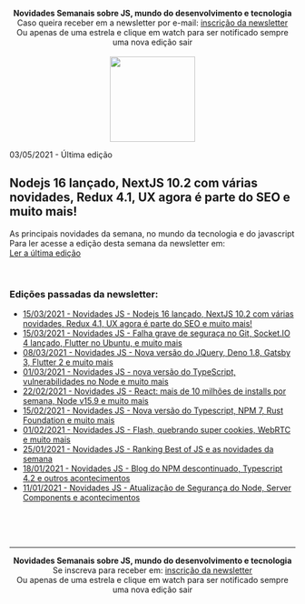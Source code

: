 <p align="center">
  <b>Novidades Semanais sobre JS, mundo do desenvolvimento e tecnologia</b><br />
  Caso queira receber em a newsletter por e-mail: <a target="_blank" href="https://novidadesjs.substack.com/welcome?utm_source=gh_news">inscrição da newsletter</a><br />
  Ou apenas de uma estrela e clique em watch para ser notificado sempre uma nova edição sair<br /><br />
  <img width="150" src="https://cdn.substack.com/image/fetch/w_264,c_limit,f_auto,q_auto:best,fl_progressive:steep/https%3A%2F%2Fbucketeer-e05bbc84-baa3-437e-9518-adb32be77984.s3.amazonaws.com%2Fpublic%2Fimages%2F650665f2-496b-4752-8890-619423a3cb0b_280x280.png" />  
</p>

03/05/2021 - Última edição
<h2>Nodejs 16 lançado, NextJS 10.2 com várias novidades, Redux 4.1, UX agora é parte do SEO e muito mais!</h2>
<p>
  As principais novidades da semana, no mundo da tecnologia e do javascript
  <br />
  Para ler acesse a edição desta semana da newsletter em:<br />
  <a target="_blank" href="https://novidadesjs.substack.com/p/typescript-43-beta-deno-recebe-49?utm_source=gh">Ler a última edição</a>
</p>

<br />

<p>
  <h3>Edições passadas da newsletter:</h3>
  <ul>

  <li><a target="_blank" href="https://novidadesjs.substack.com/p/nodejs-16-lancado-nextjs-102-com?utm_source=gh">15/03/2021 - Novidades JS - Nodejs 16 lançado, NextJS 10.2 com várias novidades, Redux 4.1, UX agora é parte do SEO e muito mais!</a></li>

  <li><a target="_blank" href="https://novidadesjs.substack.com/p/novidades-js-nova-verso-do-typescript-e5c?utm_source=gh">15/03/2021 - Novidades JS - Falha grave de seguraça no Git, Socket.IO 4 lançado, Flutter no Ubuntu, e muito mais</a></li>

  <li><a target="_blank" href="https://novidadesjs.substack.com/p/novidades-js-nova-verso-do-typescript-e5c?utm_source=gh">08/03/2021 - Novidades JS - Nova versão do JQuery, Deno 1.8, Gatsby 3, Flutter 2 e muito mais</a></li>


  <li><a target="_blank" href="https://novidadesjs.substack.com/p/novidades-js-nova-verso-do-typescript-e5c?utm_source=gh">01/03/2021 - Novidades JS - nova versão do TypeScript, vulnerabilidades no Node e muito mais</a></li>

  <li><a target="_blank" href="https://novidadesjs.substack.com/p/novidades-js-react-mais-de-10-milhes?utm_source=gh-news">22/02/2021 - Novidades JS - React: mais de 10 milhões de installs por semana, Node v15.9 e muito mais</a></li>

  <li><a target="_blank" href="https://novidadesjs.substack.com/p/novidades-js-nova-verso-do-typescript?utm_source=gh-news">15/02/2021 - Novidades JS - Nova versão do Typescript, NPM 7, Rust Foundation e muito mais</a></li>

  <li><a target="_blank" href="https://novidadesjs.substack.com/p/novidades-js-flash-quebrando-super?utm_source=gh-news">01/02/2021 - Novidades JS - Flash, quebrando super cookies, WebRTC e muito mais</a></li>

  <li><a target="_blank" href="https://novidadesjs.substack.com/p/novidades-js-ranking-best-of-js-e?utm_source=gh-news">25/01/2021 - Novidades JS - Ranking Best of JS e as novidades da semana</a></li>

  <li><a target="_blank" href="https://novidadesjs.substack.com/p/novidades-js-blog-do-npm-descontinuado?utm_source=gh-news">18/01/2021 - Novidades JS - Blog do NPM descontinuado, Typescript 4.2 e outros acontecimentos</a></li>

<li><a target="_blank" href="https://novidadesjs.substack.com/p/novidades-js-atualizao-de-segurana?utm_source=gh-news">11/01/2021 - Novidades JS - Atualização de Segurança do Node, Server Components e acontecimentos</a></li>

</ul>
</p>

<br /><br /><br />

<hr />

<p align="center">
  <b>Novidades Semanais sobre JS, mundo do desenvolvimento e tecnologia</b><br />
  Se inscreva para receber em: <a target="_blank" href="https://novidadesjs.substack.com/welcome?utm_source=gh_news">inscrição da newsletter</a><br />
  Ou apenas de uma estrela e clique em watch para ser notificado sempre uma nova edição sair<br /><br />  
</p>
